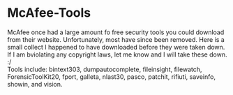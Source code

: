 # McAfee-Tools
McAfee once had a large amount fo free security tools you could download from their website. Unfortunately, most have since been removed. Here is a small collect I happened to have downloaded before they were taken down. <br/>
If I am bviolating any copyright laws, let me know and I will take these down. :/ <br/>
Tools include: bintext303, dumpautocomplete, fileinsight, filewatch, ForensicToolKit20, fport, galleta, nlast30, pasco, patchit, rifiuti, saveinfo, showin, and vision.


